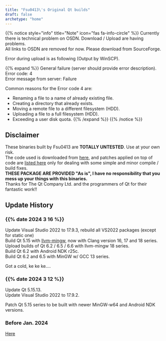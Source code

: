 ```yaml
---
title: "Fsu0413\'s Original Qt builds"
draft: false
archetype: "home"
---
```


{{% notice style="info" title="Note"  icon="fas fa-info-circle" %}}
Currently there is technical problem on OSDN. Download / Upload are having problems.  
All links to OSDN are removed for now. Please download from SourceForge.

Error during upload is as following (Output by WinSCP).

{{% expand %}}
General failure (server should provide error description).  
Error code: 4  
Error message from server: Failure

Common reasons for the Error code 4 are:
- Renaming a file to a name of already existing file.
- Creating a directory that already exists.
- Moving a remote file to a different filesystem (HDD).
- Uploading a file to a full filesystem (HDD).
- Exceeding a user disk quota.
{{% /expand %}}
{{% /notice %}}

## Disclaimer

These binaries built by Fsu0413 are __TOTALLY UNTESTED__. Use at your own risk.  
The code used is downloaded from [here](http://download.qt.io), and patches applied on top of code are [listed here](/Miscellaneous/NotesForThisRepo#existing-patches) only for dealing with some simple and minor compile / build fixes.  
__THESE PACKAGE ARE PROVIDED "As is", I have no responsibility that you mess up your things with this binaries.__  
Thanks for The Qt Company Ltd. and the programmers of Qt for their fantastic work!!

## Update History

### {{% date 2024 3 16 %}}
Update Visual Studio 2022 to 17.9.3, rebuild all VS2022 packages (except for static one)    
Build Qt 5.15 with [llvm-mingw](https://github.com/mstorsjo/llvm-mingw), now with Clang version 16, 17 and 18 series.  
Upload builds of Qt 6.2 / 6.5 / 6.6 with llvm-mingw 18 series.    
Build Qt 6.2 with Android NDK r25c.    
Build Qt 6.2 and 6.5 with MinGW w/ GCC 13 series.

Got a cold, ke ke ke....

### {{% date 2024 3 12 %}}
Update Qt 5.15.13.  
Update Visual Studio 2022 to 17.9.2.

Patch Qt 5.15 series to be built with newer MinGW-w64 and Android NDK versions.

### Before Jan. 2024

[Here](/Miscellaneous/Histories)
